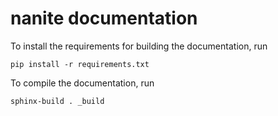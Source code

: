nanite documentation
====================
To install the requirements for building the documentation, run

    pip install -r requirements.txt

To compile the documentation, run

    sphinx-build . _build

